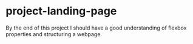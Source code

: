 # project-landing-page

By the end of this project I should have a good understanding of flexbox properties and structuring a webpage.